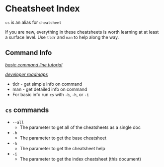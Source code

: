 # Cheatsheet Index

`cs` is an alias for `cheatsheet`

If you are new, everything in these cheatsheets is worth learning at at least a surface level. Use `tldr` and `man` to help along the way.

## Command Info

*[basic command line tutorial](https://ubuntu.com/tutorials/command-line-for-beginners#1-overview)*

*[developer roadmaps](https://github.com/kamranahmedse/developer-roadmap)*

* tldr - get simple info on command
* man - get detailed info on command
* For basic info run `cs` with `-b`, `-h`, or `-i`

## `cs` commands

* `--all`
    * The parameter to get all of the cheatsheets as a single doc
* `-b`
    * The parameter to get the base cheatsheet
* `-h`
    * The parameter to get the cheatsheet help
* `-i`
    * The parameter to get the index cheatsheet (this document)

